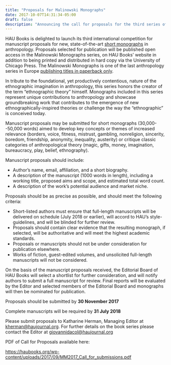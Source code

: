 ```yaml
---
title: "Proposals for Malinowski Monographs"
date: 2017-10-07T14:31:34-05:00
draft: false
description: "Announcing the call for proposals for the third series of Malinowski Monographs for HAU Books"
---
```


HAU Books is delighted to launch its third international competition for
manuscript proposals for new, state-of-the-art <span style="text-decoration:
underline;">short monographs</span> in anthropology. Proposals selected for
publication will be published open access in the Malinowski Monographs series,
on HAU Books’ website in addition to being printed and distributed in hard copy
via the University of Chicago Press. The Malinowski Monographs is one of the
last anthropology series in Europe <span style="text-decoration:
underline;">publishing titles in paperback only</span>.

In tribute to the foundational, yet productively contentious, nature of the
ethnographic imagination in anthropology, this series honors the creator of the
term “ethnographic theory” himself. Monographs included in this series represent
unique contributions to anthropology and showcase groundbreaking work that
contributes to the emergence of new ethnographically-inspired theories or
challenge the way the “ethnographic” is conceived today.

Manuscript proposals may be submitted for short monographs (30,000--50,000
words) aimed to develop key concepts or themes of increased relevance (borders,
voice, fitness, mistrust, gambling, nonreligion, sincerity, boredom, friendship,
anonymity, inequality, austerity) or critique classic categories of
anthropological theory (magic, gifts, money, imagination, bureaucracy, play,
belief, ethnography).

Manuscript proposals should include:

- Author’s name, email, affiliation, and a short biography.
- A description of the manuscript (1000 words in length), including a
  working title, proposed aims and scope, and estimated total word
  count.
- A description of the work’s potential audience and market niche.

Proposals should be as precise as possible, and should meet the following
criteria:

- Short-listed authors must ensure that full-length manuscripts will
  be delivered on schedule (July 2018 or earlier), will accord to
  HAU’s style-guidelines, and will be blinded for further review.
- Proposals should contain clear evidence that the resulting
  monograph, if selected, will be authoritative and will meet the
  highest academic standards.
- Proposals or manuscripts should not be under consideration for
  publication elsewhere.
- Works of fiction, guest-edited volumes, and unsolicited full-length
  manuscripts will not be considered.

On the basis of the manuscript proposals received, the Editorial Board of HAU
Books will select a shortlist for further consideration, and will notify authors
to submit a full manuscript for review. Final reports will be evaluated by the
Editor and selected members of the Editorial Board and monographs will then be
nominated for publication.

Proposals should be submitted by **30 November 2017**

Complete manuscripts will be required by **31 July 2018**

Please submit proposals to Katharine Herman, Managing Editor at
<kherman@haujournal.org>. For further details on the book series please contact
the Editor at <giovannidacol@haujournal.org>

PDF of Call for Proposals available here:

<https://haubooks.org/wp-content/uploads/2017/09/MM2017_Call_for_submissions.pdf>
